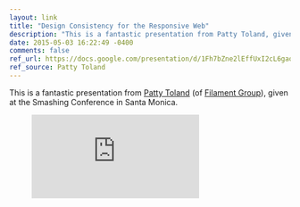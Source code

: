 ```yaml
---
layout: link
title: "Design Consistency for the Responsive Web"
description: "This is a fantastic presentation from Patty Toland, given at the Smashing Conference in Santa Monica."
date: 2015-05-03 16:22:49 -0400
comments: false
ref_url: https://docs.google.com/presentation/d/1Fh7bZne2lEffUxI2cL6gaqdayNm3tv6_6d_mmSdOkiE/edit
ref_source: Patty Toland
---
```


This is a fantastic presentation from [Patty Toland](https://twitter.com/pattytoland) (of [Filament Group](http://www.filamentgroup.com/)), given at the Smashing Conference in Santa Monica.

<figure class="video-embed video-embed--16x9">  
<iframe class="video-embed__video" src="https://docs.google.com/presentation/embed?id=1Fh7bZne2lEffUxI2cL6gaqdayNm3tv6_6d_mmSdOkiE&amp;start=false&amp;loop=false&amp;" frameborder="0"></iframe>  
</figure>